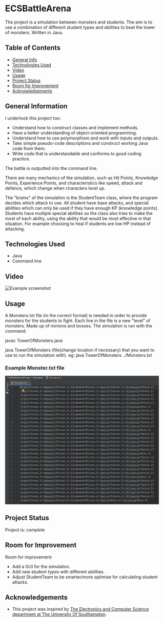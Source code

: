 # ECSBattleArena
The project is a simulation between monsters and students. The aim is to use a combination of different student types and abilities to beat the tower of monsters. Written in Java.

## Table of Contents
* [General Info](#general-information)
* [Technologies Used](#technologies-used)
* [Video](#video)
* [Usage](#usage)
* [Project Status](#project-status)
* [Room for Improvement](#room-for-improvement)
* [Acknowledgements](#acknowledgements)

## General Information
I undertook this project too:
- Understand how to construct classes and implement methods.
- Have a better understanding of object-oriented programming.
- Understand how to use polymorphism and work with inputs and outputs.
- Take simple pseudo-code descriptions and construct working Java code from them.
- Write code that is understandable and conforms to good coding practice.

The battle is outputted into the command line.

There are many mechanics of the simulation, such as Hit Points, Knowledge Points, Experience Points, and characteristics like speed, attack and defence, which change 
when characters level up.

The "brains" of the simulation is the StudentTeam class, where the program decides which attack to use. All student have base attacks, 
and special abilities which can only be used if they have enough KP (knowledge points). Students have multiple special abilities so the class
also tries to make the most of each ability, using the ability that would be most effective in that situation. For example choosing to heal if 
students are low HP instead of attacking.

## Technologies Used
- Java
- Command line

## Video
![Example screenshot](./img/screenshot.png)
<!-- If you have screenshots you'd like to share, include them here. -->

## Usage
A Monsters.txt file (in the correct format) is needed in order to provide monsters for the students to fight. 
Each line in the file is a new "level" of monsters. Made up of minions and bosses.
The simulation is run with the command:

javac TowerOfMonsters.java

java TowerOfMonsters (file(change location if necessary) that you want to use to run the simulation with).
eg: java TowerOfMonsters ../Monsters.txt

### Example Monster.txt file
![Example of Monsters.txt file](./images/monsters.png)

## Project Status
Project is: _complete_

## Room for Improvement

Room for improvement:
- Add a GUI for the simulation.
- Add new student types with different abilities. 
- Adjust StudentTeam to be smarter/more optimise for calculating student attacks.

## Acknowledgements
- This project was inspired by [The Electronics and Computer Science department at The University Of Southampton](https://www.ecs.soton.ac.uk/).
